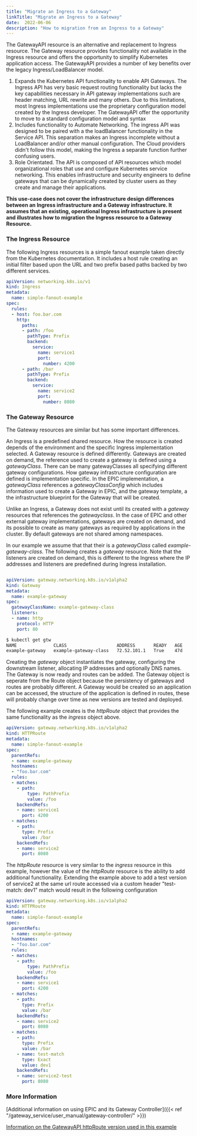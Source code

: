 ```yaml
---
title: "Migrate an Ingress to a Gateway"
linkTitle: "Migrate an Ingress to a Gateway"
date:  2022-06-06
description: "How to migration from an Ingress to a Gateway"
---
```


The GatewayAPI resource is an alternative and replacement to Ingress resource.  The Gateway resource provides functionality not available in the Ingress resource and offers the opportunity to simplify Kubernetes application access.  The GatewayAPI provides a number of key benefits over the legacy Ingress/LoadBalancer model.

1. Expands the Kubernetes API functionality to enable API Gateways.  The Ingress API has very basic request routing functionality but lacks the key capabilities necessary in API gateway implementations such are header matching, URL rewrite and many others.  Due to this limitations, most Ingress implementations use the proprietary configuration model created by the Ingress developer.  The GatewayAPI offer the opportunity to move to a standard configuration model and syntax
2. Includes functionality to Automate Networking.  The ingress API was designed to be paired with a the loadBalancer functionality in the Service API.  This separation makes an Ingress incomplete without a LoadBalancer and/or other manual configuration.  The Cloud providers didn't follow this model, making the Ingress a separate function further confusing users.
3. Role Orientated.  The API is composed of API resources which model organizational roles that use and configure Kubernetes service networking.  This enables infrastructure and security engineers to define gateways that can be dynamically created by cluster users as they create and manage their applications.


**This use-case does not cover the infrastructure design differences between an Ingress infrastructure and a Gateway infrastructure.  It assumes that an existing, operational Ingress infrastructure is present and illustrates how to migration the Ingress resource to a Gateway Resource.** 


### The Ingress Resource
The following Ingress resources is a simple fanout example taken directly from the Kubernetes documentation.  It includes a host rule creating an initial filter based upon the URL and two prefix based paths backed by two different services.

```yaml
apiVersion: networking.k8s.io/v1
kind: Ingress
metadata:
  name: simple-fanout-example
spec:
  rules:
  - host: foo.bar.com
    http:
      paths:
      - path: /foo
        pathType: Prefix
        backend:
          service:
            name: service1
            port:
              number: 4200
      - path: /bar
        pathType: Prefix
        backend:
          service:
            name: service2
            port:
              number: 8080

```

### The Gateway Resource

The Gateway resources are similar but has some important differences. 

An Ingress is a predefined shared resource. How the resource is created depends of the environment and the specific Ingress implementation selected.    A Gateway resource is defined differently.   Gateways are created on demand,  the reference used to create a gateway is defined using a *gatewayClass*.  There can be many gatewayClasses all specifying different gateway configurations.  How gateway infrastructure configuration are defined is implementation specific.  In the EPIC implementation, a *gatewayClass* references a *gatewayClassConfig* which includes information used to create a Gateway in EPIC, and the gateway template, a the infrastructure blueprint for the Gateway that will be created.  


Unlike an Ingress, a Gateway does not exist until its created with a *gateway* resources that references the *gatewayclass*.  In the case of EPIC and other external gateway implementations, gateways are created on demand, and its possible to create as many gateways as required by applications in the cluster.  By default gateways are not shared among namespaces.

In our example we assume that that their is a *gatewayClass* called *example-gateway-class*.  The following creates a *gateway* resource.  Note that the listeners are created on demand, this is different to the Ingress where the IP addresses and listeners are predefined during Ingress installation.

```yaml

apiVersion: gateway.networking.k8s.io/v1alpha2
kind: Gateway
metadata:
  name: example-gateway
spec:
  gatewayClassName: example-gateway-class
  listeners:
  - name: http
    protocol: HTTP
    port: 80
```
```bash
$ kubectl get gtw
NAME              CLASS                   ADDRESS       READY   AGE
example-gateway   example-gateway-class   72.52.101.1   True    47d
```
Creating the *gateway* object instantiates the gateway, configuring the downstream listener, allocating IP addresses and optionally DNS names.  The Gateway is now ready and routes can be added.  The Gateway object is seperate from the Route object because the persistency of gateways and routes are probably different.  A Gateway would be created so an application can be accessed, the structure of the application is defined in routes, these will probably change over time as new versions are tested and deployed.

The following example creates is the *httpRoute* object that provides the same functionality as the *ingress* object above.

```yaml
apiVersion: gateway.networking.k8s.io/v1alpha2
kind: HTTPRoute
metadata:
  name: simple-fanout-example
spec:
  parentRefs:
  - name: example-gateway
  hostnames:
  - "foo.bar.com"
  rules:
  - matches:
    - path:
        type: PathPrefix
        value: /foo
    backendRefs:
    - name: service1
      port: 4200
  - matches:
    - path:
      type: Prefix
      value: /bar
    backendRefs:
    - name: service2
      port: 8080

```

The *httpRoute* resource is very similar to the *ingress* resource in this example, however the value of the *httpRoute* resource is the ability to add additional functionality.  Extending the example above to add a test version of service2 at the same url route accessed via a custom header "test-match: dev1" match would result in the following configuration



```yaml
apiVersion: gateway.networking.k8s.io/v1alpha2
kind: HTTPRoute
metadata:
  name: simple-fanout-example
spec:
  parentRefs:
  - name: example-gateway
  hostnames:
  - "foo.bar.com"
  rules:
  - matches:
    - path:
        type: PathPrefix
        value: /foo
    backendRefs:
    - name: service1
      port: 4200
  - matches:
    - path:
      type: Prefix
      value: /bar
    backendRefs:
    - name: service2
      port: 8080
  - matches: 
    - path:
      type: Prefix
      value: /bar
    - name: test-match
      type: Exact
      value: dev1
    backendRefs:
    - name: service2-test
      port: 8080
```

### More Information
[Additional information on using EPIC and its Gateway Controller]({{< ref "/gateway_service/user_manual/gateway-controller/" >}})

[Information on the GatewayAPI httpRoute version used in this example](https://gateway-api.sigs.k8s.io/v1alpha2/api-types/httproute/)


